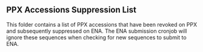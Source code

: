 ## PPX Accessions Suppression List

This folder contains a list of PPX accessions that have been revoked on PPX and subsequently suppressed on ENA. The ENA submission cronjob will ignore these sequences when checking for new sequences to submit to ENA. 